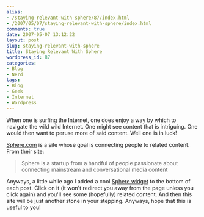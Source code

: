 ```yaml
---
alias:
- /staying-relevant-with-sphere/87/index.html
- /2007/05/07/staying-relevant-with-sphere/index.html
comments: true
date: 2007-05-07 13:12:22
layout: post
slug: staying-relevant-with-sphere
title: Staying Relevant With Sphere
wordpress_id: 87
categories:
- Blog
- Nerd
tags:
- Blog
- Geek
- Internet
- Wordpress
---
```


When one is surfing the Internet, one does enjoy a way by which to navigate the wild wild Internet.  One might see content that is intriguing.  One would then want to peruse more of said content.  Well one is in luck! 
 

[Sphere.com](http://www.sphere.com) is a site whose goal is connecting people to related content.  From their site:


> Sphere is a startup from a handful of people passionate about connecting mainstream and conversational media content



Anyways, a little while ago I added a cool [Sphere widget](http://www.sphere.com/tools#wpwidget) to the bottom of each post.  Click on it (it won't redirect you away from the page unless you click again) and you'll see some (hopefully) related content.  And then this site will be just another stone in your stepping.  Anyways, hope that this is useful to you!
